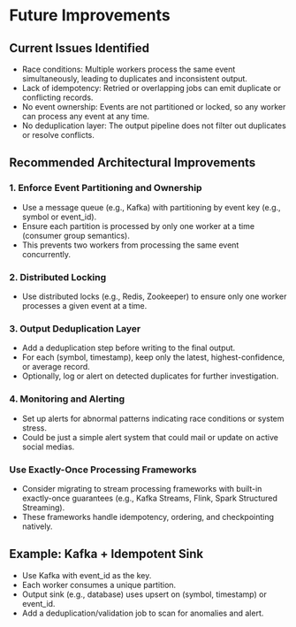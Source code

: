 # Future Improvements

## Current Issues Identified

- Race conditions: Multiple workers process the same event simultaneously, leading to duplicates and inconsistent output.
- Lack of idempotency: Retried or overlapping jobs can emit duplicate or conflicting records.
- No event ownership: Events are not partitioned or locked, so any worker can process any event at any time.
- No deduplication layer: The output pipeline does not filter out duplicates or resolve conflicts.

## Recommended Architectural Improvements

### 1. Enforce Event Partitioning and Ownership
- Use a message queue (e.g., Kafka) with partitioning by event key (e.g., symbol or event_id).
- Ensure each partition is processed by only one worker at a time (consumer group semantics).
- This prevents two workers from processing the same event concurrently.
### 2. Distributed Locking 
- Use distributed locks (e.g., Redis, Zookeeper) to ensure only one worker processes a given event at a time.

### 3. Output Deduplication Layer
- Add a deduplication step before writing to the final output.
- For each (symbol, timestamp), keep only the latest, highest-confidence, or average record.
- Optionally, log or alert on detected duplicates for further investigation.

### 4. Monitoring and Alerting
- Set up alerts for abnormal patterns indicating race conditions or system stress.
- Could be just a simple alert system that could mail or update on active social medias.

### Use Exactly-Once Processing Frameworks
- Consider migrating to stream processing frameworks with built-in exactly-once guarantees (e.g., Kafka Streams, Flink, Spark Structured Streaming).
- These frameworks handle idempotency, ordering, and checkpointing natively.

## Example: Kafka + Idempotent Sink

- Use Kafka with event_id as the key.
- Each worker consumes a unique partition.
- Output sink (e.g., database) uses upsert on (symbol, timestamp) or event_id.
- Add a deduplication/validation job to scan for anomalies and alert.


